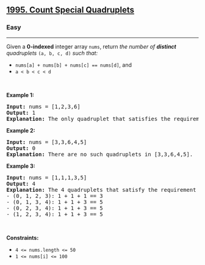 <h2><a href="https://leetcode.com/problems/count-special-quadruplets/">1995. Count Special Quadruplets</a></h2><h3>Easy</h3><hr><div><p>Given a <strong>0-indexed</strong> integer array <code>nums</code>, return <em>the number of <strong>distinct</strong> quadruplets</em> <code>(a, b, c, d)</code> <em>such that:</em></p>

<ul>
	<li><code>nums[a] + nums[b] + nums[c] == nums[d]</code>, and</li>
	<li><code>a &lt; b &lt; c &lt; d</code></li>
</ul>

<p>&nbsp;</p>
<p><strong class="example">Example 1:</strong></p>

<pre><strong>Input:</strong> nums = [1,2,3,6]
<strong>Output:</strong> 1
<strong>Explanation:</strong> The only quadruplet that satisfies the requirement is (0, 1, 2, 3) because 1 + 2 + 3 == 6.
</pre>

<p><strong class="example">Example 2:</strong></p>

<pre><strong>Input:</strong> nums = [3,3,6,4,5]
<strong>Output:</strong> 0
<strong>Explanation:</strong> There are no such quadruplets in [3,3,6,4,5].
</pre>

<p><strong class="example">Example 3:</strong></p>

<pre><strong>Input:</strong> nums = [1,1,1,3,5]
<strong>Output:</strong> 4
<strong>Explanation:</strong> The 4 quadruplets that satisfy the requirement are:
- (0, 1, 2, 3): 1 + 1 + 1 == 3
- (0, 1, 3, 4): 1 + 1 + 3 == 5
- (0, 2, 3, 4): 1 + 1 + 3 == 5
- (1, 2, 3, 4): 1 + 1 + 3 == 5
</pre>

<p>&nbsp;</p>
<p><strong>Constraints:</strong></p>

<ul>
	<li><code>4 &lt;= nums.length &lt;= 50</code></li>
	<li><code>1 &lt;= nums[i] &lt;= 100</code></li>
</ul>
</div>